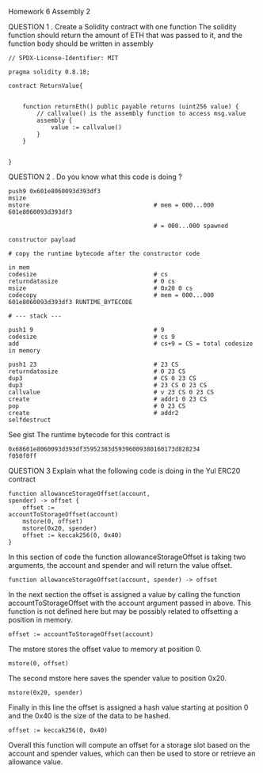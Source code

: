 Homework 6
Assembly 2

QUESTION 1
. Create a Solidity contract with one function
The solidity function should return the amount of ETH
that was passed to it, and the function body should be
written in assembly

    // SPDX-License-Identifier: MIT

    pragma solidity 0.8.18;

    contract ReturnValue{


        function returnEth() public payable returns (uint256 value) {
            // callvalue() is the assembly function to access msg.value
            assembly {
                value := callvalue()
            }
        }


    }

QUESTION 2
. Do you know what this code is doing ?

    push9 0x601e8060093d393df3
    msize
    mstore                                   # mem = 000...000
    601e8060093d393df3

                                             # = 000...000 spawned

    constructor payload

    # copy the runtime bytecode after the constructor code

    in mem
    codesize                                 # cs
    returndatasize                           # 0 cs
    msize                                    # 0x20 0 cs
    codecopy                                 # mem = 000...000
    601e8060093d393df3 RUNTIME_BYTECODE

    # --- stack ---

    push1 9                                  # 9
    codesize                                 # cs 9
    add                                      # cs+9 = CS = total codesize
    in memory

    push1 23                                 # 23 CS
    returndatasize                           # 0 23 CS
    dup3                                     # CS 0 23 CS
    dup3                                     # 23 CS 0 23 CS
    callvalue                                # v 23 CS 0 23 CS
    create                                   # addr1 0 23 CS
    pop                                      # 0 23 CS
    create                                   # addr2
    selfdestruct

See gist
The runtime bytecode for this contract is

    0x68601e8060093d393df35952383d59396009380160173d828234
    f050f0ff

QUESTION 3
Explain what the following code is doing in the Yul
ERC20 contract

    function allowanceStorageOffset(account,
    spender) -> offset {
        offset :=
    accountToStorageOffset(account)
        mstore(0, offset)
        mstore(0x20, spender)
        offset := keccak256(0, 0x40)
    }

In this section of code the function allowanceStorageOffset is taking two arguments, the account and spender and will return the value offset.

    function allowanceStorageOffset(account, spender) -> offset

In the next section the offset is assigned a value by calling the function accountToStorageOffset with the account argument passed in above. This function is not defined here but may be possibly related to offsetting a position in memory.

    offset := accountToStorageOffset(account)

The mstore stores the offset value to memory at position 0.

    mstore(0, offset)

The second mstore here saves the spender value to position 0x20.

    mstore(0x20, spender)

Finally in this line the offset is assigned a hash value starting at position 0 and the 0x40 is the size of the data to be hashed.

    offset := keccak256(0, 0x40)

Overall this function will compute an offset for a storage slot based on the account and spender values, which can then be used to store or retrieve an allowance value.
